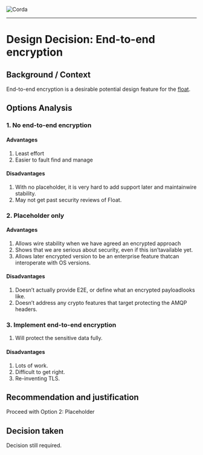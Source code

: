 ![Corda](https://www.corda.net/wp-content/uploads/2016/11/fg005_corda_b.png)

--------------------------------------------
Design Decision: End-to-end encryption
============================================

## Background / Context

End-to-end encryption is a desirable potential design feature for the [float](../design.md).



## Options Analysis

### 1. No end-to-end encryption

#### Advantages

1.    Least effort
2.    Easier to fault find and manage

#### Disadvantages

1.    With no placeholder, it is very hard to add support later and maintainwire stability.
2.    May not get past security reviews of Float.

### 2. Placeholder only

#### Advantages

1. Allows wire stability when we have agreed an encrypted approach
2. Shows that we are serious about security, even if this isn’tavailable yet.
3. Allows later encrypted version to be an enterprise feature thatcan interoperate with OS versions.

#### Disadvantages

1. Doesn’t actually provide E2E, or define what an encrypted payloadlooks like.
2. Doesn’t address any crypto features that target protecting the AMQP headers.

### 3. Implement end-to-end encryption

1. Will protect the sensitive data fully.

#### Disadvantages

1. Lots of work.
2. Difficult to get right.
3. Re-inventing TLS.

## Recommendation and justification

Proceed with Option 2: Placeholder

## Decision taken

Decision still required.